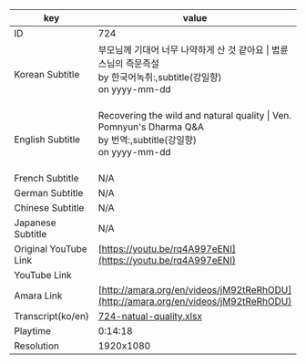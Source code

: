 |  key  |  value  |
|-------|---------|
| ID            | 724 |
| Korean Subtitle | 부모님께 기대어 너무 나약하게 산 것 같아요 \| 법륜스님의 즉문즉설<br>by 한국어녹취:,subtitle(강일향)<br>on yyyy-mm-dd<br><br>|
| English Subtitle | Recovering the wild and natural quality \| Ven. Pomnyun's Dharma Q&A<br>by 번역:,subtitle(강일향)<br>on yyyy-mm-dd<br><br>|
| French Subtitle | N/A |
| German Subtitle | N/A |
| Chinese Subtitle | N/A |
| Japanese Subtitle | N/A |
| Original YouTube Link  | [https://youtu.be/rq4A997eENI](https://youtu.be/rq4A997eENI) |
| YouTube Link  |  |
| Amara Link    | [http://amara.org/en/videos/jM92tReRhODU](http://amara.org/en/videos/jM92tReRhODU) |
| Transcript(ko/en) | [724-natual-quality.xlsx](https://github.com/jungtosociety/dharma-qna/raw/master/sub/724/724-natual-quality.xlsx) |
| Playtime | 0:14:18 |
| Resolution | 1920x1080|
